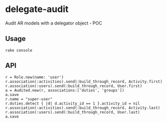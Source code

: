 # delegate-audit

Audit AR models with a delegator object - POC


## Usage
`rake console`


## API
```
r = Role.new(name: 'user')
r.association(:activities).send(:build_through_record, Activity.first)
r.association(:users).send(:build_through_record, User.first)
a = Audited.new(r, associations:['duties', 'groups'])
a.save
r.name = "super-user"
r.duties.detect { |d| d.activity_id == 1 }.activity_id = nil
r.association(:activities).send(:build_through_record, Activity.last)
r.association(:users).send(:build_through_record, User.last)
a.save
```
